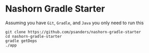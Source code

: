# Nashorn Gradle Starter

Assuming you have `Git`, `Gradle`, and `Java` you only need to run this

```
git clone https://github.com/psanders/nashorn-gradle-starter
cd nashorn-gradle-starter
gradle getDeps
./app
```
